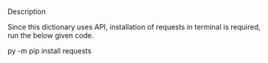Description









Since this dictionary uses API, installation of requests in terminal is required, run the below given code.

py -m pip install requests
